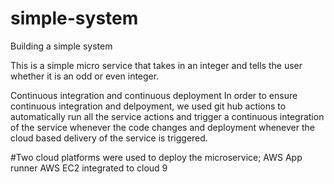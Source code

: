 # simple-system
Building a simple system

This is a simple micro service that takes in an integer and tells the user whether it is an odd or even integer.

Continuous integration and continuous deployment
In order to ensure continuous integration and delpoyment, we used git hub actions to automatically run all the service actions and trigger a continuous integration of the service whenever the code changes and deployment whenever the cloud based delivery of the service is triggered.

#Two cloud platforms were used to deploy the microservice;
AWS App runner
AWS EC2 integrated to cloud 9


